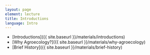 ```yaml
---
layout: page
element: lecture
title: Introductions                
language: Intro
---
```


- [Introductions]({{ site.baseurl }}/materials/introductions)
- [Why Agroecology?]({{ site.baseurl }}/materials/why-agroecology)
- [Brief History]({{ site.baseurl }}/materials/brief-history)
